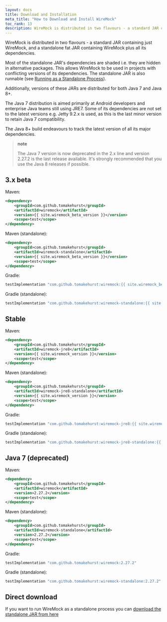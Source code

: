 ```yaml
---
layout: docs
title: Download and Installation
meta_title: "How to Download and Install WireMock"
toc_rank: 13
description: WireMock is distributed in two flavours - a standard JAR containing just WireMock, and a standalone fat JAR containing WireMock plus all its dependencies.
---
```


WireMock is distributed in two flavours - a standard JAR containing just WireMock, and a standalone fat JAR containing
WireMock plus all its dependencies.

Most of the standalone JAR's dependencies are shaded i.e. they are hidden in alternative packages. This allows WireMock to be used in projects with
conflicting versions of its dependencies. The standalone JAR is also runnable (see [Running as a Standalone Process](../running-standalone/)).

Additionally, versions of these JARs are distributed for both Java 7 and Java 8+.

The Java 7 distribution is aimed primarily at Android developers and enterprise Java teams still using JRE7. Some of its
dependencies are not set to the latest versions e.g. Jetty 9.2.x is used, as this is the last minor version to retain Java 7 compatibility.

The Java 8+ build endeavours to track the latest version of all its major dependencies.

> **note**
>
> The Java 7 version is now deprecated in the 2.x line and version 2.27.2 is the last release available. It's strongly
> recommended that you use the Java 8 releases if possible.


## 3.x beta

Maven:

```xml
<dependency>
    <groupId>com.github.tomakehurst</groupId>
    <artifactId>wiremock</artifactId>
    <version>{{ site.wiremock_beta_version }}</version>
    <scope>test</scope>
</dependency>
```

Maven (standalone):

```xml
<dependency>
    <groupId>com.github.tomakehurst</groupId>
    <artifactId>wiremock-standalone</artifactId>
    <version>{{ site.wiremock_beta_version }}</version>
    <scope>test</scope>
</dependency>
```

Gradle:

```groovy
testImplementation "com.github.tomakehurst:wiremock:{{ site.wiremock_beta_version }}"
```

Gradle (standalone):

```groovy
testImplementation "com.github.tomakehurst:wiremock-standalone:{{ site.wiremock_beta_version }}"
```



## Stable

Maven:

```xml
<dependency>
    <groupId>com.github.tomakehurst</groupId>
    <artifactId>wiremock-jre8</artifactId>
    <version>{{ site.wiremock_version }}</version>
    <scope>test</scope>
</dependency>
```

Maven (standalone):

```xml
<dependency>
    <groupId>com.github.tomakehurst</groupId>
    <artifactId>wiremock-jre8-standalone</artifactId>
    <version>{{ site.wiremock_version }}</version>
    <scope>test</scope>
</dependency>
```

Gradle:

```groovy
testImplementation "com.github.tomakehurst:wiremock-jre8:{{ site.wiremock_version }}"
```

Gradle (standalone):

```groovy
testImplementation "com.github.tomakehurst:wiremock-jre8-standalone:{{ site.wiremock_version }}"
```


## Java 7 (deprecated)

Maven:

```xml
<dependency>
    <groupId>com.github.tomakehurst</groupId>
    <artifactId>wiremock</artifactId>
    <version>2.27.2</version>
    <scope>test</scope>
</dependency>
```

Maven (standalone):

```xml
<dependency>
    <groupId>com.github.tomakehurst</groupId>
    <artifactId>wiremock-standalone</artifactId>
    <version>2.27.2</version>
    <scope>test</scope>
</dependency>
```

Gradle:

```groovy
testImplementation "com.github.tomakehurst:wiremock:2.27.2"
```

Gradle (standalone):

```groovy
testImplementation "com.github.tomakehurst:wiremock-standalone:2.27.2"
```

## Direct download

If you want to run WireMock as a standalone process you can
<a id="wiremock-standalone-download" href="https://repo1.maven.org/maven2/com/github/tomakehurst/wiremock-jre8-standalone/{{ site.wiremock_version }}/wiremock-jre8-standalone-{{ site.wiremock_version }}.jar">download the standalone JAR from
here</a>